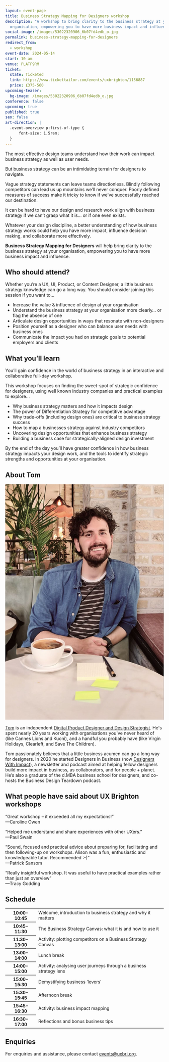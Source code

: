 ```yaml
---
layout: event-page
title: Business Strategy Mapping for Designers workshop
description: "A workshop to bring clarity to the business strategy at your
  organisation, empowering you to have more business impact and influence "
social-image: /images/53022320906_6b07fd4edb_o.jpg
permalink: business-strategy-mapping-for-designers
redirect_from:
  - workshop
event-date: 2024-05-14
start: 10 am
venue: PLATF9RM
ticket:
  state: Ticketed
  link: https://www.tickettailor.com/events/uxbrighton/1156887
  price: £375-560
upcoming-teaser:
  bg-image: /images/53022320906_6b07fd4edb_o.jpg
conference: false
upcoming: true
published: true
seo: false
art-direction: |
  .event-overview p:first-of-type {
      font-size: 1.5rem;
  }
---
```

The most effective design teams understand how their work can impact business strategy as well as user needs.

But business strategy can be an intimidating terrain for designers to navigate.

Vague strategy statements can leave teams directionless. Blindly following competitors can lead us up mountains we’ll never conquer. Poorly defined measures of success make it tricky to know if we’ve successfully reached our destination.

It can be hard to have our design and research work align with business strategy if we can’t grasp what it is… or if one even exists. 

Whatever your design discipline, a better understanding of how business strategy works could help you have more impact, influence decision making, and collaborate more effectively. 

**Business Strategy Mapping for Designers** will help bring clarity to the business strategy at your organisation, empowering you to have more business impact and influence.

## Who should attend?

Whether you’re a UX, UI, Product, or Content Designer, a little business strategy knowledge can go a long way. You should consider joining this session if you want to…

* Increase the value & influence of design at your organisation
* Understand the business strategy at your organisation more clearly… or flag the absence of one
* Articulate design opportunities in ways that resonate with non-designers
* Position yourself as a designer who can balance user needs with business ones
* Communicate the impact you had on strategic goals to potential employers and clients

## What you’ll learn

You’ll gain confidence in the world of business strategy in an interactive and collaborative full-day workshop.

This workshop focuses on finding the sweet-spot of strategic confidence for designers, using well known industry companies and practical examples to explore…

* Why business strategy matters and how it impacts design
* The power of Differentiation Strategy for competitive advantage 
* Why trade-offs (including design ones) are critical to business strategy success
* How to map a businesses strategy against industry competitors
* Uncovering design opportunities that enhance business strategy
* Building a business case for strategically-aligned design investment

By the end of the day you’ll have greater confidence in how business strategy impacts your design work, and the tools to identify strategic strengths and opportunities at your organisation. 

## About Tom

<img src="/images/unnamed-1.jpg" alt="Photo of Tom Prior" class="image-align-right"/>

[Tom](https://www.linkedin.com/in/thomasprioruk/) is an independent [Digital Product Designer and Design Strategist](https://www.thomasprior.co.uk/). He's spent nearly 20 years working with organisations you've never heard of (like Cannes Lions and Kuoni), and a handful you probably have (like Virgin Holidays, Clearleft, and Save The Children).

Tom passionately believes that a little business acumen can go a long way for designers. In 2020 he started Designers in Business (now [Designers With Impact](https://www.designerswithimpact.com/)), a newsletter and podcast aimed at helping fellow designers build more impact in business, as collaborators, and for people + planet. He’s also a graduate of the d.MBA business school for designers, and co-hosts the Business Design Teardown podcast.

## What people have said about UX Brighton workshops

“Great workshop – it exceeded all my expectations!”\
—Caroline Owen

“Helped me understand and share experiences with other UXers.”\
—Paul Swain

“Sound, focused and practical advice about preparing for, facilitating and then following-up on workshops. Alison was a fun, enthusiastic and knowledgeable tutor. Recommended :-)”\
—Patrick Sansom

“Really insightful workshop. It was useful to have practical examples rather than just an overview”\
—Tracy Godding

## Schedule

<table>
    <tr>
      <th scope="row" role="rowheader">10:00-10:45</th>
      <td>Welcome, introduction to business strategy and why it matters</td>
    </tr>
    <tr>
      <th scope="row" role="rowheader">10:45-11:30</th>
      <td>The Business Strategy Canvas: what it is and how to use it</td>
    </tr>
    <tr>
      <th scope="row" role="rowheader">11:30-13:00</th>
      <td>Activity: plotting competitors on a Business Strategy Canvas</td>
    </tr>
    <tr>
      <th scope="row" role="rowheader">13:00-14:00</th>
      <td>Lunch break</td>
    </tr>
    <tr>
      <th scope="row" role="rowheader">14:00-15:00</th>
      <td>Activity: analysing user journeys through a business strategy lens</td>
    </tr>
    <tr>
      <th scope="row" role="rowheader">15:00-15:30</th>
      <td>Demystifying business ‘levers’</td>
    </tr>
    <tr>
      <th scope="row" role="rowheader">15:30-15:45</th>
      <td>Afternoon break</td>
    </tr>
    <tr>
      <th scope="row" role="rowheader">15:45-16:30</th>
      <td>Activity: business impact mapping</td>
    </tr>
    <tr>
      <th scope="row" role="rowheader">16:30-17:00</th>
      <td>Reflections and bonus business tips</td>
    </tr>
  </tbody>
</table>

## Enquiries

For enquiries and assistance, please contact [events@uxbri.org](mailto:events@uxbri.org).

